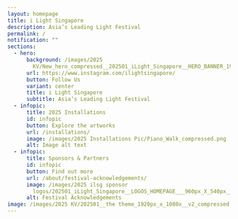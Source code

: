 ```yaml
---
layout: homepage
title: i Light Singapore
description: Asia’s Leading Light Festival
permalink: /
notification: ""
sections:
  - hero:
      background: /images/2025
        KV/New_hero_compressed__202501_iLight_Singapore__HERO_BANNER_1920px_X_720px__V3_03.jpg
      url: https://www.instagram.com/ilightsingapore/
      button: Follow Us
      variant: center
      title: i Light Singapore
      subtitle: Asia’s Leading Light Festival
  - infopic:
      title: 2025 Installations
      id: infopic
      button: Explore the artworks
      url: /installations/
      image: /images/2025 Installations Pic/Piano_Walk_compressed.png
      alt: Image alt text
  - infopic:
      title: Sponsors & Partners
      id: infopic
      button: Find out more
      url: /about/festival-acknowledgements/
      image: /images/2025 ilsg sponsor
        logos/202501_iLight_Singapore__LOGOS_HOMEPAGE___960px_X_540px__V5__1_.jpg
      alt: Festival Acknowledgements
image: /images/2025 KV/202501__the theme_1920px_x_1080x__v2_compressed.jpg
---
```

